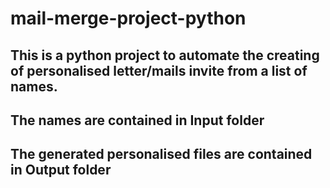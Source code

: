 # mail-merge-project-python
## This is a python project to automate the creating of personalised letter/mails invite from a list of names.
## The names are contained in Input folder
## The generated personalised files are contained in Output folder
